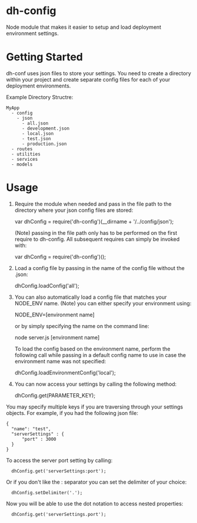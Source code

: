 dh-config
=========

Node module that makes it easier to setup and load deployment environment settings.

Getting Started
===============

dh-conf uses json files to store your settings. You need to create a directory within your project and create separate config files for each of your deployment environments.

Example Directory Structre:

    MyApp
      - config
        - json
          - all.json
          - development.json
          - local.json
          - test.json
          - production.json
      - routes
      - utilities
      - services
      - models
      
Usage
==========

1) Require the module when needed and pass in the file path to the directory where your json config files are stored:
    
      var dhConfig = require('dh-config')(__dirname + '/../config/json');
    
   (Note) passing in the file path only has to be performed on the first require to dh-config. All subsequent
   requires can simply be invoked with:
    
      var dhConfig = require('dh-config')();
    
2) Load a config file by passing in the name of the config file without the .json:

      dhConfig.loadConfig('all');

3) You can also automatically load a config file that matches your NODE_ENV name.
   (Note) you can either specify your environment using:
      
      NODE_ENV=[environment name] 
      
   or by simply specifying the name on the command line:
      
      node server.js [environment name]
    
   To load the config based on the environment name, perform the following call while passing in a default config name to use in case the environment name was not specified:
    
      dhConfig.loadEnvironmentConfig('local');
      
4) You can now access your settings by calling the following method:

      dhConfig.get(PARAMETER_KEY);
      
  You may specify multiple keys if you are traversing through your settings objects. For example, if you had the following json file:
  
    {
      "name": "test",
      "serverSettings" : {
          "port" : 3000
      }
    }
    
  To access the server port setting by calling:

      dhConfig.get('serverSettings:port');
      
  Or if you don't like the : separator you can set the delimiter of your choice:

      dhConfig.setDelimiter('.');

  Now you will be able to use the dot notation to access nested properties:

      dhConfig.get('serverSettings.port');

